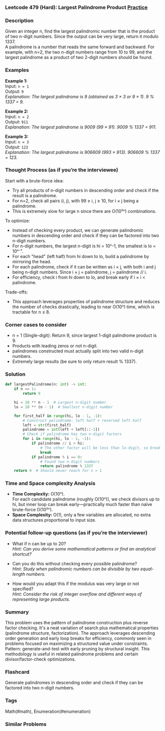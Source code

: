### Leetcode 479 (Hard): Largest Palindrome Product [Practice](https://leetcode.com/problems/largest-palindrome-product)

### Description  
Given an integer n, find the largest palindromic number that is the product of two n-digit numbers. Since the output can be very large, return it modulo 1337.  
A palindrome is a number that reads the same forward and backward. For example, with n=2, the two n-digit numbers range from 10 to 99, and the largest palindrome as a product of two 2-digit numbers should be found.

### Examples  

**Example 1:**  
Input: `n = 1`  
Output: `9`  
*Explanation: The largest palindrome is 9 (obtained as 3 × 3 or 9 × 1). 9 % 1337 = 9.*

**Example 2:**  
Input: `n = 2`  
Output: `911`  
*Explanation: The largest palindrome is 9009 (99 × 91). 9009 % 1337 = 911.*

**Example 3:**  
Input: `n = 3`  
Output: `123`  
*Explanation: The largest palindrome is 906609 (993 × 913). 906609 % 1337 = 123.*

### Thought Process (as if you’re the interviewee)  
Start with a brute-force idea:  
- Try all products of n-digit numbers in descending order and check if the result is a palindrome.  
- For n=2, check all pairs (i, j), with 99 ≥ i, j ≥ 10, for i × j being a palindrome.  
- This is extremely slow for large n since there are O(10²ⁿ) combinations.

To optimize:  
- Instead of checking every product, we can generate palindromic numbers in descending order and check if they can be factored into two n-digit numbers.  
- For n-digit numbers, the largest n-digit is hi = 10ⁿ-1, the smallest is lo = 10ⁿ⁻¹.  
- For each "head" (left half) from hi down to lo, build a palindrome by mirroring the head.  
- For each palindrome, check if it can be written as i × j, with both i and j being n-digit numbers. Since i × j = palindrome, j = palindrome // i.  
- For efficiency, check i from hi down to lo, and break early if i × i < palindrome.

Trade-offs:  
- This approach leverages properties of palindrome structure and reduces the number of checks drastically, leading to near O(10ⁿ) time, which is tractable for n ≤ 8.

### Corner cases to consider  
- n = 1 (Single-digit): Return 9, since largest 1-digit palindrome product is 9.
- Products with leading zeros or not n-digit.
- palindromes constructed must actually split into two valid n-digit numbers.
- Extremely large results (be sure to only return result % 1337).

### Solution

```python
def largestPalindrome(n: int) -> int:
    if n == 1:
        return 9

    hi = 10 ** n - 1  # Largest n-digit number
    lo = 10 ** (n - 1)  # Smallest n-digit number

    for first_half in range(hi, lo - 1, -1):
        # Construct palindrome: left half + reversed left half
        left = str(first_half)
        palindrome = int(left + left[::-1])
        # Check if palindrome has two n-digit factors
        for i in range(hi, lo - 1, -1):
            if palindrome // i > hi:
                # The other factor will be less than lo-digit, so break
                break
            if palindrome % i == 0:
                # Found two n-digit numbers
                return palindrome % 1337
    return 9  # Should never reach for n > 1
```

### Time and Space complexity Analysis  

- **Time Complexity:** O(10ⁿ).  
  For each candidate palindrome (roughly O(10ⁿ)), we check divisors up to hi, but inner loop can break early—practically much faster than naïve brute-force O(10²ⁿ).
- **Space Complexity:** O(1), only a few variables are allocated, no extra data structures proportional to input size.

### Potential follow-up questions (as if you’re the interviewer)  

- What if n can be up to 20?  
  *Hint: Can you derive some mathematical patterns or find an analytical shortcut?*

- Can you do this without checking every possible palindrome?  
  *Hint: Study when palindromic numbers can be divisible by two equal-length numbers.*

- How would you adapt this if the modulus was very large or not specified?  
  *Hint: Consider the risk of integer overflow and different ways of representing large products.*

### Summary
This problem uses the pattern of palindrome construction plus reverse factor checking. It's a neat variation of search plus mathematical properties (palindrome structure, factorization). The approach leverages descending order generation and early loop breaks for efficiency, commonly seen in problems focused on maximizing a structured value under constraints. Pattern: generate-and-test with early pruning by structural insight. This methodology is useful in related palindrome problems and certain divisor/factor-check optimizations.


### Flashcard
Generate palindromes in descending order and check if they can be factored into two n-digit numbers.

### Tags
Math(#math), Enumeration(#enumeration)

### Similar Problems
